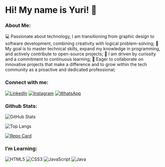 
# Hi! My name is Yuri! 🫡

### About Me:
💻 Passionate about technology, I am transitioning from graphic design to software development, combining creativity with logical problem-solving;
🎯 My goal is to master technical skills, expand my knowledge in programming, and actively contribute to open-source projects;
🌟 I am driven by curiosity and a commitment to continuous learning;
🚀 Eager to collaborate on innovative projects that make a difference and to grow within the tech community as a proactive and dedicated professional;

### Connect with me:
[![LinkedIn](https://img.shields.io/badge/LinkedIn-0077B5?style=for-the-badge&logo=linkedin&logoColor=white)](https://www.linkedin.com/in/yuriaugustob/)
[![Instagram](https://img.shields.io/badge/-Instagram-%23E4405F?style=for-the-badge&logo=instagram&logoColor=white)](https://www.instagram.com/yuribs1/)
[![WhatsApp](https://img.shields.io/badge/WhatsApp-25D366?style=for-the-badge&logo=whatsapp&logoColor=white)](https://wa.me/+5537996707290)

### Github Stats:
![GitHub Stats](https://github-readme-stats.vercel.app/api?username=yuriaugustobs&theme=transparent&bg_color=000&border_color=75369c&show_icons=true&icon_color=75369c&title_color=E94D5F&text_color=FFF&hide_title=true)

![Top Langs](https://github-readme-stats-git-masterrstaa-rickstaa.vercel.app/api/top-langs/?username=yuriaugustobs&bg_color=000&border_color=75369&title_color=75369c&text_color=FFF&hide_title=true)

[![Repo Card](https://github-readme-stats.vercel.app/api/pin/?username=yuriaugustobs&repo=dio-lab-open-source&bg_color=000&border_color=75369c&show_icons=true&icon_color=75369c&title_color=75369c&text_color=FFF)](https://github.com/yuriaugustobs/dio-lab-open-source)

### I’m Learning:
![HTML5](https://img.shields.io/badge/HTML5-000?style=for-the-badge&logo=html5&logoColor=white)
![CSS3](https://img.shields.io/badge/CSS3-000?style=for-the-badge&logo=css3&logoColor=white)
![JavaScript](https://img.shields.io/badge/JavaScript-000?style=for-the-badge&logo=javascript&logoColor=white)
![Java](https://img.shields.io/badge/java-%23000.svg?style=for-the-badge&logo=openjdk&logoColor=white)





